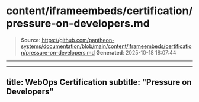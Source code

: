 # content/iframeembeds/certification/pressure-on-developers.md

> **Source**: https://github.com/pantheon-systems/documentation/blob/main/content/iframeembeds/certification/pressure-on-developers.md
> **Generated**: 2025-10-18 18:07:44

---

---
title: WebOps Certification
subtitle: "Pressure on Developers"
---

<Partial file="certification-guide/pressure-on-developers.md" />

